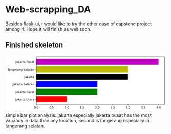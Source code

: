 # Web-scrapping_DA
Besides flask-ui, i would like to try the other case of capstone project among 4. Hope it will finish as well soon.

## Finished skeleton
![](cat_order.png)
simple bar plot analysis: jakarta especially jakarta pusat has the most vacancy in data than any location, second is tangerang especially in tangerang selatan.
